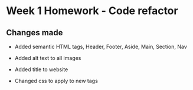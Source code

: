 # Week 1 Homework - Code refactor

## Changes made

* Added semantic HTML tags, Header, Footer, Aside, Main, Section, Nav

* Added alt text to all images

* Added title to website

* Changed css to apply to new tags

